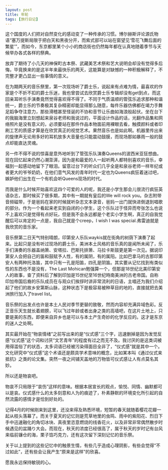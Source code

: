```yaml
---
layout: post
title: 年轮
tags: [旅行日记]
---
```

这个国度的人们把对自然变化的感动变了一种传承的习惯。博尔赫斯评论源氏物语“塞万提斯局限于把白天和黑夜分开，而紫式部可以站在窗望见‘雪花飞舞后面的繁星’”，而如今，东京都里某个小小的商店街也仍然每年都在认真地随着季节与天候举办各式各样的祭典。

放弃了期待了小几天的神保町古本祭、武藏美艺术祭和艺大说明会却没有觉得多后悔，毕竟换来的是这半年来最快乐的两天，这能算是对缺憾的一种积极解释了，不完整才更凸显出一些事情的意义。
<!-- more -->
在为期两天的音乐祭里，第一次现场听了爵士乐，说起来有点难为情，最喜欢的作家是个不折不扣的爵士乐迷，我也曾尝试去欣赏爵士乐专辑却没有get到点，而这回亲耳听乐手演奏竟然觉得喜欢得不得了。不同于气质温顺的管弦乐追求那种和谐统一，爵士乐的节奏极其复杂精密却能显得那么随意，每件乐器仿佛都在竭力手舞足蹈争夺注意力，那些滑稽甚至怪诞的不协和音节让乐曲如海浪般起伏。坐在台下的我脑海里立刻想起来泉谷老师和我说过的，平面设计作品的话，光翻作品集和网络照片是没有意义的，必须要站在那件作品本物面前用裸眼去看，触摸颜料或者印刷工艺的质感才算是在欣赏真正的视觉艺术。果然音乐也是如此啊。机器里传出来的旋律声无论用多好的耳机放多大音量也只能震动鼓膜，而现场那如暴雨一般的鼓点却能直达灵魂。

另一件不得不说的惊喜是意外地听到了管弦乐队演奏Queens的波西米亚狂想曲。现在回忆起来仍然心潮澎湃，因为是和最爱的人一起听两人都特别喜欢的音乐，幸福到一起感动地留下了眼泪。留意过台下的听众们几乎全是和泉谷老师一样年纪或者更大的爷爷奶奶，在他们意气风发的青年时代一定也为Queens疯狂着迷过吧，嫉妒他们出生在一个有机会听Queens现场的时代。

而我是什么时候开始喜欢这四个可爱的人的呢，我还是小学生那会儿很流行疯狂英语杂志，那时候买了很多期，其中有一期就有皇后的We will rock you。杂志附带音频磁带，于是爸妈在家的时候就听杂志文本录音，爸妈一出门就快进倒退到唱歌的部分。作为一个看起来老实到自闭的小学生，这个乐队过于怪异而夸张怎么也说不上喜欢只是觉得有点好玩，但是我不会永远都是个老实小学生啊，真正的自我觉醒后可以肯定的一点是，我自己就是个creep，I wish I was special.弗雷迪就是我欣赏的音乐家。

音乐祭第二日天气特别晴朗，印第安人乐队waykis就在街角的树荫下演奏了起来。比起只是没有听过现场的爵士乐，美洲本土风格的音乐真的是闻所未闻了，乐手们演奏的乐器盖纳箫、安塔拉、巴斯托排箫、马拉卡斯鼓更是第一次见。据说印第安人会把自己的笛和鼓赋予人性，有的属阴，有的属阳。比如巴拿马的古那印第安人有两种托洛笛，其中只有一孔是阳笛，四孔是阴笛。其实要从记忆找到有类似性的东西也不是没有，The Last Mohican勉强算一个，但那是18世纪北美印第安人的故事，查了资料后了解到印加是15世纪至16世纪時南美洲的古老帝国。自称印加帝国后裔的乐队成员在与观众们挨拶时讲非常流利的日语，主唱还为我们介绍起了他们的故乡安第斯山脉，这种状态下是极容易被种草目的地的，直接就把去美洲旅行加入了travel list。

音乐祭的出发点也许是本土人民对季节更替的致敬，然而内容却充满异域色彩。反正音乐天生就长着翅膀，可以飞过年龄或者出身之类的高墙吧，在这片土地上，只要是美的东西，即便来自异乡也是可以与本土产生奇妙的化学反应的。这才是东京的迷人之处啊。

其实最开始在“物哀情绪”之前写出来的是“仪式感”三个字，迅速删掉是因为发觉反感“仪式感”这个词和讨厌“文艺青年”的程度有过之而无不及。我讨厌的是这类词被用得滥俗了的状态，太多词语已经被污染得面目全非了，“仪式感”就是其中一个。文化研究中“仪式感”这个术语还是颇具学术意味的概念，比如某本叫《通过仪式来抵抗》之类的论文集。突然一夜之间铺天盖地的万物皆可仪式感让人有点莫名其妙。

所以还是物哀吧。

物哀不只局限于“哀伤”这样的意味。根据本居宣长的观点，愉悦、同情、幽默都可以是哀。仪式感什么的太多刻意和人为的痕迹了，朴素静默的环境变化所引起的自然流露的感情才是恰到好处的。

记得4月的时候刚来到这里，还没来得及熟悉环境，短暂的春天就随着樱花花瓣一起从枝头落幕了。而关于夏天的记忆则是荒草地里的虫鸣、雨中的紫阳花、烈日下手中迅速融化的角切冰块、真夜里恣意燃烧的线香花火，以及非常非常偶然散步时候遇见的盆踊り大会。而现在，秋天的浓度已经很高了，属于秋天的岁时记有台风来临前镰仓的海，栗子馅巧克力，还有这次留下深刻记忆的音乐祭。

关于以上提到的这些记忆中的触景生情，有些几乎造成心理阴影，有些会觉得“不过如此”，还有些会让我产生“原来是这样”的欣喜。

愿我永远保持敏锐的心。